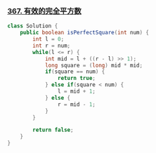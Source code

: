 ### [367. 有效的完全平方数](https://leetcode.cn/problems/valid-perfect-square/)



```java
class Solution {
    public boolean isPerfectSquare(int num) {
        int l = 0; 
        int r = num;
        while(l <= r) {
            int mid = l + ((r - l) >> 1);
            long square = (long) mid * mid;
            if(square == num) {
                return true;
            } else if(square < num) {
                l = mid + 1;
            } else {
                r = mid - 1;
            }
        }

        return false;
    }
}
```

